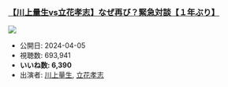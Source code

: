 ### [【川上量生vs立花孝志】なぜ再び？緊急対談【１年ぶり】](https://www.youtube.com/watch?v=ONfq9M6aRG0)
[![](https://img.youtube.com/vi/ONfq9M6aRG0/sddefault.jpg)](https://www.youtube.com/watch?v=ONfq9M6aRG0)
-   公開日: 2024-04-05
-   視聴数: 693,941
-   **いいね数: 6,390**
-   出演者: [川上量生](/rehacq_fan/people/川上量生 "wikilink"), [立花孝志](/rehacq_fan/people/立花孝志 "wikilink")
